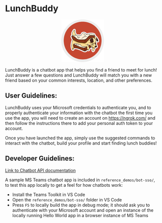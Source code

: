 # LunchBuddy

<div style="text-align: center;">

![](./images/lunch_buddy_logo.png)

</div>

LunchBuddy is a chatbot app that helps you find a friend to meet for lunch! Just answer a few questions and LunchBuddy will match you with a new friend based on your common interests, location, and other preferences.

## User Guidelines:

LunchBuddy uses your Microsoft credentials to authenticate you, and to properly authenticate your information with the chatbot the first time you use the app, you will need to create an account on https://ngrok.com/ and then follow the instructions there to add your personal auth token to your account.

Once you have launched the app, simply use the suggested commands to interact with the chatbot, build your profile and start finding lunch buddies!

## Developer Guidelines:

[Link to Chatbot API documentation](https://learn.microsoft.com/en-us/microsoftteams/platform/bots/what-are-bots)


A sample MS Teams chatbot app is included in `reference_demos/bot-sso/`, to test this app locally to get a feel for how chatbots work:
- Install the Teams Toolkit in VS Code
- Open the `reference_demos/bot-sso/` folder in VS Code
- Press `F5` to locally build the app in debug mode; it should ask you to authenticate with your Microsoft account and open an instance of the locally running Hello World app in a browser instance of MS Teams

